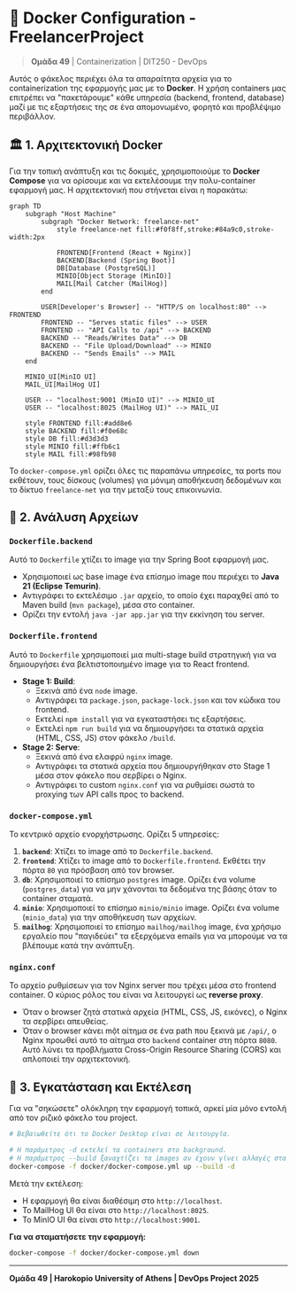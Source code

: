 # 🐳 Docker Configuration - FreelancerProject

> **Ομάδα 49** | Containerization | DIT250 - DevOps

Αυτός ο φάκελος περιέχει όλα τα απαραίτητα αρχεία για το containerization της εφαρμογής μας με το **Docker**. Η χρήση containers μας επιτρέπει να "πακετάρουμε" κάθε υπηρεσία (backend, frontend, database) μαζί με τις εξαρτήσεις της σε ένα απομονωμένο, φορητό και προβλέψιμο περιβάλλον.

## 🏛️ 1. Αρχιτεκτονική Docker

Για την τοπική ανάπτυξη και τις δοκιμές, χρησιμοποιούμε το **Docker Compose** για να ορίσουμε και να εκτελέσουμε την πολυ-container εφαρμογή μας. Η αρχιτεκτονική που στήνεται είναι η παρακάτω:

```mermaid
graph TD
    subgraph "Host Machine"
        subgraph "Docker Network: freelance-net"
            style freelance-net fill:#f0f8ff,stroke:#84a9c0,stroke-width:2px

            FRONTEND[Frontend (React + Nginx)]
            BACKEND[Backend (Spring Boot)]
            DB[Database (PostgreSQL)]
            MINIO[Object Storage (MinIO)]
            MAIL[Mail Catcher (MailHog)]
        end
        
        USER[Developer's Browser] -- "HTTP/S on localhost:80" --> FRONTEND
        FRONTEND -- "Serves static files" --> USER
        FRONTEND -- "API Calls to /api" --> BACKEND
        BACKEND -- "Reads/Writes Data" --> DB
        BACKEND -- "File Upload/Download" --> MINIO
        BACKEND -- "Sends Emails" --> MAIL
    end

    MINIO_UI[MinIO UI]
    MAIL_UI[MailHog UI]
    
    USER -- "localhost:9001 (MinIO UI)" --> MINIO_UI
    USER -- "localhost:8025 (MailHog UI)" --> MAIL_UI

    style FRONTEND fill:#add8e6
    style BACKEND fill:#f0e68c
    style DB fill:#d3d3d3
    style MINIO fill:#ffb6c1
    style MAIL fill:#98fb98
```
Το `docker-compose.yml` ορίζει όλες τις παραπάνω υπηρεσίες, τα ports που εκθέτουν, τους δίσκους (volumes) για μόνιμη αποθήκευση δεδομένων και το δίκτυο `freelance-net` για την μεταξύ τους επικοινωνία.

## 📄 2. Ανάλυση Αρχείων

### `Dockerfile.backend`
Αυτό το `Dockerfile` χτίζει το image για την Spring Boot εφαρμογή μας.
-   Χρησιμοποιεί ως base image ένα επίσημο image που περιέχει το **Java 21 (Eclipse Temurin)**.
-   Αντιγράφει το εκτελέσιμο `.jar` αρχείο, το οποίο έχει παραχθεί από το Maven build (`mvn package`), μέσα στο container.
-   Ορίζει την εντολή `java -jar app.jar` για την εκκίνηση του server.

### `Dockerfile.frontend`
Αυτό το `Dockerfile` χρησιμοποιεί μια multi-stage build στρατηγική για να δημιουργήσει ένα βελτιστοποιημένο image για το React frontend.
-   **Stage 1: Build**:
    -   Ξεκινά από ένα `node` image.
    -   Αντιγράφει τα `package.json`, `package-lock.json` και τον κώδικα του frontend.
    -   Εκτελεί `npm install` για να εγκαταστήσει τις εξαρτήσεις.
    -   Εκτελεί `npm run build` για να δημιουργήσει τα στατικά αρχεία (HTML, CSS, JS) στον φάκελο `/build`.
-   **Stage 2: Serve**:
    -   Ξεκινά από ένα ελαφρύ `nginx` image.
    -   Αντιγράφει τα στατικά αρχεία που δημιουργήθηκαν στο Stage 1 μέσα στον φάκελο που σερβίρει ο Nginx.
    -   Αντιγράφει το custom `nginx.conf` για να ρυθμίσει σωστά το proxying των API calls προς το backend.

### `docker-compose.yml`
Το κεντρικό αρχείο ενορχήστρωσης. Ορίζει 5 υπηρεσίες:
1.  **`backend`**: Χτίζει το image από το `Dockerfile.backend`.
2.  **`frontend`**: Χτίζει το image από το `Dockerfile.frontend`. Εκθέτει την πόρτα `80` για πρόσβαση από τον browser.
3.  **`db`**: Χρησιμοποιεί το επίσημο `postgres` image. Ορίζει ένα volume (`postgres_data`) για να μην χάνονται τα δεδομένα της βάσης όταν το container σταματά.
4.  **`minio`**: Χρησιμοποιεί το επίσημο `minio/minio` image. Ορίζει ένα volume (`minio_data`) για την αποθήκευση των αρχείων.
5.  **`mailhog`**: Χρησιμοποιεί το επίσημο `mailhog/mailhog` image, ένα χρήσιμο εργαλείο που "παγιδεύει" τα εξερχόμενα emails για να μπορούμε να τα βλέπουμε κατά την ανάπτυξη.

### `nginx.conf`
Το αρχείο ρυθμίσεων για τον Nginx server που τρέχει μέσα στο frontend container. Ο κύριος ρόλος του είναι να λειτουργεί ως **reverse proxy**.
-   Όταν ο browser ζητά στατικά αρχεία (HTML, CSS, JS, εικόνες), ο Nginx τα σερβίρει απευθείας.
-   Όταν ο browser κάνει một αίτημα σε ένα path που ξεκινά με `/api/`, ο Nginx προωθεί αυτό το αίτημα στο `backend` container στη πόρτα `8080`. Αυτό λύνει τα προβλήματα Cross-Origin Resource Sharing (CORS) και απλοποιεί την αρχιτεκτονική.

## 🚀 3. Εγκατάσταση και Εκτέλεση

Για να "σηκώσετε" ολόκληρη την εφαρμογή τοπικά, αρκεί μία μόνο εντολή από τον ριζικό φάκελο του project.

```bash
# Βεβαιωθείτε ότι το Docker Desktop είναι σε λειτουργία.

# Η παράμετρος -d εκτελεί τα containers στο background.
# Η παράμετρος --build ξαναχτίζει τα images αν έχουν γίνει αλλαγές στα Dockerfiles.
docker-compose -f docker/docker-compose.yml up --build -d
```

Μετά την εκτέλεση:
-   Η εφαρμογή θα είναι διαθέσιμη στο `http://localhost`.
-   Το MailHog UI θα είναι στο `http://localhost:8025`.
-   Το MinIO UI θα είναι στο `http://localhost:9001`.

**Για να σταματήσετε την εφαρμογή:**
```bash
docker-compose -f docker/docker-compose.yml down
```

---
**Ομάδα 49 | Harokopio University of Athens | DevOps Project 2025** 